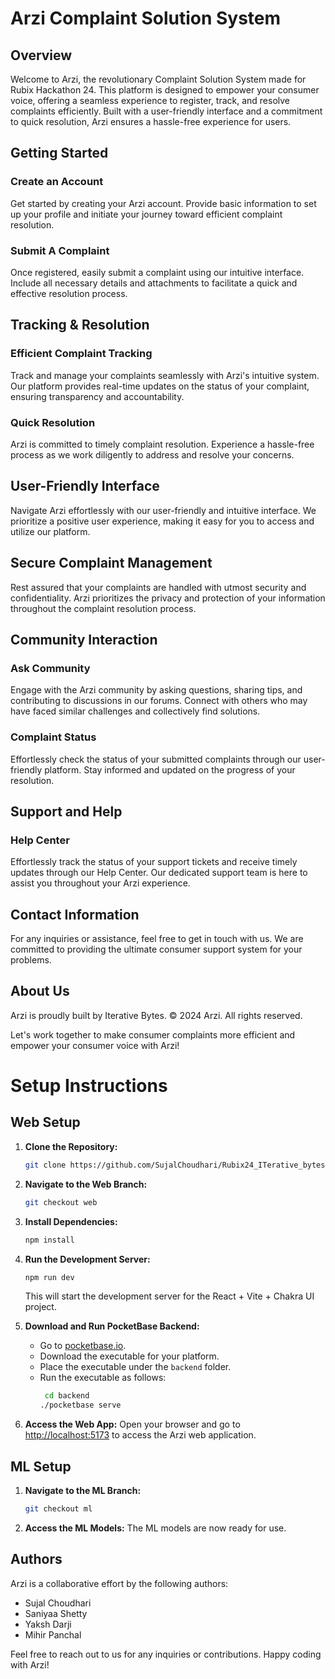 # Arzi Complaint Solution System

## Overview

Welcome to Arzi, the revolutionary Complaint Solution System made for Rubix Hackathon 24. This platform is designed to empower your consumer voice, offering a seamless experience to register, track, and resolve complaints efficiently. Built with a user-friendly interface and a commitment to quick resolution, Arzi ensures a hassle-free experience for users.

## Getting Started

### Create an Account

Get started by creating your Arzi account. Provide basic information to set up your profile and initiate your journey toward efficient complaint resolution.

### Submit A Complaint

Once registered, easily submit a complaint using our intuitive interface. Include all necessary details and attachments to facilitate a quick and effective resolution process.

## Tracking & Resolution

### Efficient Complaint Tracking

Track and manage your complaints seamlessly with Arzi's intuitive system. Our platform provides real-time updates on the status of your complaint, ensuring transparency and accountability.

### Quick Resolution

Arzi is committed to timely complaint resolution. Experience a hassle-free process as we work diligently to address and resolve your concerns.

## User-Friendly Interface

Navigate Arzi effortlessly with our user-friendly and intuitive interface. We prioritize a positive user experience, making it easy for you to access and utilize our platform.

## Secure Complaint Management

Rest assured that your complaints are handled with utmost security and confidentiality. Arzi prioritizes the privacy and protection of your information throughout the complaint resolution process.

## Community Interaction

### Ask Community

Engage with the Arzi community by asking questions, sharing tips, and contributing to discussions in our forums. Connect with others who may have faced similar challenges and collectively find solutions.

### Complaint Status

Effortlessly check the status of your submitted complaints through our user-friendly platform. Stay informed and updated on the progress of your resolution.

## Support and Help

### Help Center

Effortlessly track the status of your support tickets and receive timely updates through our Help Center. Our dedicated support team is here to assist you throughout your Arzi experience.

## Contact Information

For any inquiries or assistance, feel free to get in touch with us. We are committed to providing the ultimate consumer support system for your problems.

## About Us

Arzi is proudly built by Iterative Bytes. © 2024 Arzi. All rights reserved.

Let's work together to make consumer complaints more efficient and empower your consumer voice with Arzi!

# Setup Instructions

## Web Setup

1. **Clone the Repository:**
   ```bash
   git clone https://github.com/SujalChoudhari/Rubix24_ITerative_bytes.git
   ```

2. **Navigate to the Web Branch:**
   ```bash
   git checkout web
   ```

3. **Install Dependencies:**
   ```bash
   npm install
   ```

4. **Run the Development Server:**
   ```bash
   npm run dev
   ```
   This will start the development server for the React + Vite + Chakra UI project.

5. **Download and Run PocketBase Backend:**
   - Go to [pocketbase.io](https://pocketbase.io).
   - Download the executable for your platform.
   - Place the executable under the `backend` folder.
   - Run the executable as follows:
     ```bash
      cd backend
     ./pocketbase serve
     ```

6. **Access the Web App:**
   Open your browser and go to [http://localhost:5173](http://localhost:5173) to access the Arzi web application.

## ML Setup

1. **Navigate to the ML Branch:**
   ```bash
   git checkout ml
   ```

3. **Access the ML Models:**
   The ML models are now ready for use.

## Authors

Arzi is a collaborative effort by the following authors:
- Sujal Choudhari
- Saniyaa Shetty
- Yaksh Darji
- Mihir Panchal

Feel free to reach out to us for any inquiries or contributions. Happy coding with Arzi!

